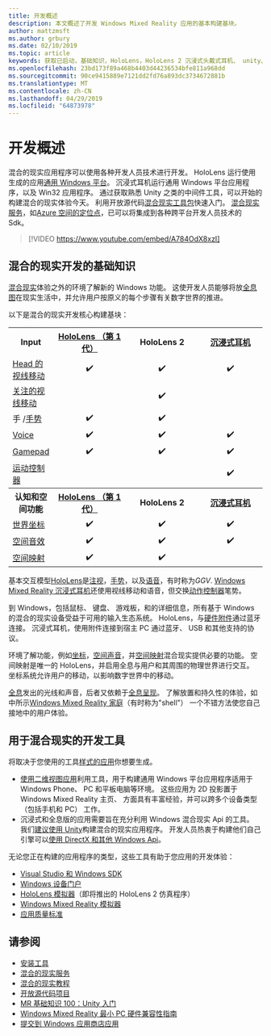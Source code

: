 ```yaml
---
title: 开发概述
description: 本文概述了开发 Windows Mixed Reality 应用的基本构建基块。
author: mattzmsft
ms.author: grbury
ms.date: 02/10/2019
ms.topic: article
keywords: 获取已启动，基础知识，HoloLens，HoloLens 2 沉浸式头戴式耳机、 unity、 visual studio
ms.openlocfilehash: 23bd173f89a468b4403d44236534bfe811a968dd
ms.sourcegitcommit: 90ce9415889e7121dd2fd76a893dc3734672881b
ms.translationtype: MT
ms.contentlocale: zh-CN
ms.lasthandoff: 04/29/2019
ms.locfileid: "64873978"
---
```

# <a name="development-overview"></a>开发概述

混合的现实应用程序可以使用各种开发人员技术进行开发。  HoloLens 运行使用生成的应用[通用 Windows 平台](https://dev.windows.com/getstarted)。  沉浸式耳机运行通用 Windows 平台应用程序，以及 Win32 应用程序。
通过获取熟悉 Unity 之类的中间件工具，可以开始的构建混合的现实体验今天。  利用开放源代码[混合现实工具包](install-the-tools.md)快速入门。
<a href="https://azure.microsoft.com/topic/mixed-reality" target="_blank">混合现实服务</a>，如<a href="https://docs.microsoft.com/azure/spatial-anchors" target="_blank">Azure 空间的定位点</a>，已可以将集成到各种跨平台开发人员技术的 Sdk。

>[!VIDEO https://www.youtube.com/embed/A784OdX8xzI]

## <a name="basics-of-mixed-reality-development"></a>混合的现实开发的基础知识

[混合现实](mixed-reality.md)体验之外的环境了解新的 Windows 功能。 这使开发人员能够将放[全息图](hologram.md)在现实生活中，并允许用户按原义的每个步骤有关数字世界的推进。 

以下是混合的现实开发核心构建基块：

<table>
<tr>
<th>Input</th><th style="width:150px"> <a href="hololens-hardware-details.md">HoloLens （第 1 代）</a></th><th style="width:150px">HoloLens 2</th><th style="width:150px"> <a href="immersive-headset-hardware-details.md">沉浸式耳机</a></th>
</tr><tr>
<td> <a href="gaze.md">Head 的视线移动</a></td><td style="text-align: center;">✔️</td><td style="text-align: center;">✔️</td><td style="text-align: center;">✔️</td>
</tr><tr>
<td> <a href="gaze.md">关注的视线移动</a></td><td></td><td style="text-align: center;">✔️</td><td></td>
</tr><tr>
<td> 手 /<a href="gestures.md">手势</a></td><td style="text-align: center;">✔️</td><td style="text-align: center;">✔️</td><td></td>
</tr><tr>
<td> <a href="voice-input.md">Voice</a></td><td style="text-align: center;">✔️</td><td style="text-align: center;">✔️</td><td style="text-align: center;">✔️</td>
</tr><tr>
<td> <a href="hardware-accessories.md">Gamepad</a></td><td style="text-align: center;">✔️</td><td style="text-align: center;">✔️</td><td style="text-align: center;">✔️</td>
</tr><tr>
<td> <a href="motion-controllers.md">运动控制器</a></td><td></td><td></td><td style="text-align: center;">✔️</td>
</tr><tr>
<th> 认知和空间功能</th><th style="width:150px"> <a href="hololens-hardware-details.md">HoloLens （第 1 代）</a></th><th style="width:150px">HoloLens 2</th><th style="width:150px"> <a href="immersive-headset-hardware-details.md">沉浸式耳机</a></th>
</tr><tr>
<td> <a href="coordinate-systems.md">世界坐标</a></td><td style="text-align: center;">✔️</td><td style="text-align: center;">✔️</td><td style="text-align: center;">✔️</td>
</tr><tr>
<td> <a href="spatial-sound.md">空间音效</a></td><td style="text-align: center;">✔️</td><td style="text-align: center;">✔️</td><td style="text-align: center;">✔️</td>
</tr><tr>
<td> <a href="spatial-mapping.md">空间映射</a></td><td style="text-align: center;">✔️</td><td style="text-align: center;">✔️</td><td></td>
</tr>
</table>



基本交互模型[HoloLens](hololens-hardware-details.md)是[注视](gaze.md)，[手势](gestures.md)，以及[语音](voice-input.md)，有时称为*GGV*. [Windows Mixed Reality 沉浸式耳机](immersive-headset-hardware-details.md)还使用视线移动和语音，但交换[动作控制器](motion-controllers.md)笔势。


到 Windows，包括鼠标、 键盘、 游戏板，和的详细信息，所有基于 Windows 的混合的现实设备受益于可用的输入生态系统。 HoloLens，与[硬件附件](hardware-accessories.md)通过蓝牙连接。 沉浸式耳机，使用附件连接到宿主 PC 通过蓝牙、 USB 和其他支持的协议。

环境了解功能，例如[坐标](coordinate-systems.md)，[空间声音](spatial-sound.md)，并[空间映射](spatial-mapping.md)混合现实提供必要的功能。 空间映射是唯一的 HoloLens，并启用全息与用户和其周围的物理世界进行交互。 坐标系统允许用户的移动，以影响数字世界中的移动。

[全息](hologram.md)发出的光线和声音，后者又依赖于[全息呈现](rendering.md)。 了解放置和持久性的体验，如中所示[Windows Mixed Reality 家庭](navigating-the-windows-mixed-reality-home.md)（有时称为"shell"） 一个不错方法使您自己接地中的用户体验。

## <a name="tools-for-developing-for-mixed-reality"></a>用于混合现实的开发工具

将取决于您使用的工具[样式的应用](app-views.md)你想要生成。
* [使用二维视图应用](building-2d-apps.md)利用工具，用于构建通用 Windows 平台应用程序适用于 Windows Phone、 PC 和平板电脑等环境。 这些应用为 2D 投影置于 Windows Mixed Reality 主页、 方面具有丰富经验，并可以跨多个设备类型 （包括手机和 PC） 工作。
* 沉浸式和全息版的应用需要旨在充分利用 Windows 混合现实 Api 的工具。 我们[建议使用 Unity](unity-development-overview.md)构建混合的现实应用程序。 开发人员热衷于构建他们自己引擎可以[使用 DirectX 和其他 Windows Api](directx-development-overview.md)。

无论您正在构建的应用程序的类型，这些工具有助于您应用的开发体验：
* [Visual Studio 和 Windows SDK](using-visual-studio.md)
* [Windows 设备门户](using-the-windows-device-portal.md)
* [HoloLens 模拟器](using-the-hololens-emulator.md)（即将推出的 HoloLens 2 仿真程序）
* [Windows Mixed Reality 模拟器](using-the-windows-mixed-reality-simulator.md)
* [应用质量标准](app-quality-criteria.md)

## <a name="see-also"></a>请参阅
* [安装工具](install-the-tools.md)
* <a href="https://azure.microsoft.com/topic/mixed-reality" target="_blank">混合的现实服务</a>
* [混合的现实教程](tutorials.md)
* [开放源代码项目](open-source-projects.md)
* [MR 基础知识 100：Unity 入门](holograms-100.md)
* [Windows Mixed Reality 最小 PC 硬件兼容性指南](https://docs.microsoft.com/windows/mixed-reality/enthusiast-guide/windows-mixed-reality-minimum-pc-hardware-compatibility-guidelines)
* [提交到 Windows 应用商店应用](submitting-an-app-to-the-microsoft-store.md)
